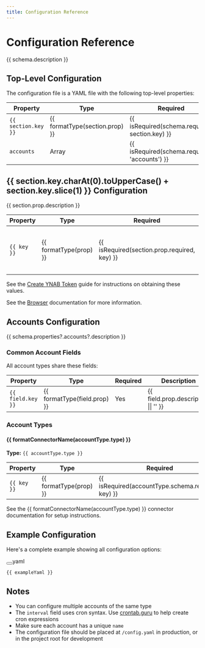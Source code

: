```yaml
---
title: Configuration Reference
---
```


<script setup>
import { data as schema } from './config-reference.data'

// Helper to format property type
const formatType = (prop) => {
  if (prop.type === 'string' && prop.format === 'email') return 'Email'
  if (prop.type === 'string' && prop.const) return `"${prop.const}"`
  if (prop.type === 'integer') return 'Integer'
  if (prop.type === 'string') return 'String'
  if (prop.type === 'object') return 'Object'
  if (prop.type === 'array') return 'Array'
  return prop.type || 'Unknown'
}

// Check if a property is required
const isRequired = (parentRequired, key) => {
  return parentRequired?.includes(key) ? 'Yes' : 'No'
}

// Get account types from schema
const getAccountTypes = () => {
  const accountsProperty = schema.properties?.accounts
  if (!accountsProperty?.items?.anyOf) return []

  return accountsProperty.items.anyOf.map(typeSchema => {
    const typeValue = typeSchema.properties?.type?.const
    return {
      type: typeValue,
      schema: typeSchema
    }
  })
}

const accountTypes = getAccountTypes()

// Helper to format connector type name (e.g., "uk_student_loan" -> "Uk Student Loan")
const formatConnectorName = (type) => {
  return type.split('_').map(w => w.charAt(0).toUpperCase() + w.slice(1)).join(' ')
}

// Helper to format connector slug (e.g., "uk_student_loan" -> "uk-student-loan")
const formatConnectorSlug = (type) => {
  return type.replace(/_/g, '-')
}

// Get top-level properties (excluding 'accounts' which we handle separately)
const getTopLevelSections = () => {
  const props = schema.properties || {}
  return Object.entries(props)
    .filter(([key]) => key !== 'accounts')
    .map(([key, prop]) => ({ key, prop }))
}

const topLevelSections = getTopLevelSections()

// Get common account fields (fields that appear in all account types)
const getCommonAccountFields = () => {
  if (accountTypes.length === 0) return []

  const firstType = accountTypes[0].schema.properties
  const commonFields = []

  for (const [key, prop] of Object.entries(firstType)) {
    // Check if this field exists in all account types
    const isCommon = accountTypes.every(at => at.schema.properties[key])
    if (isCommon) {
      commonFields.push({ key, prop })
    }
  }

  return commonFields
}

const commonAccountFields = getCommonAccountFields()

// Generate example value from schema property
const generateExampleValue = (key, prop) => {
  if (prop.const) return `"${prop.const}"`
  if (prop.default !== undefined) return prop.default

  if (prop.type === 'string') {
    if (prop.format === 'email') return '"your@email.com"'
    if (key.toLowerCase().includes('token')) return '"your-token"'
    if (key.toLowerCase().includes('key')) return `"your-${key.replace(/([A-Z])/g, '-$1').toLowerCase()}"`
    if (key.toLowerCase().includes('id')) return `"your-${key.replace(/([A-Z])/g, '-$1').toLowerCase()}"`
    if (key.toLowerCase().includes('password')) return '"your-password"'
    if (key.toLowerCase().includes('endpoint')) return '"wss://chrome.browserless.io?token=YOUR_TOKEN"'
    if (key === 'interval') return '"0 2 * * *"'
    if (key === 'name') return '"My Account"'
    if (key.toLowerCase().includes('username')) return '"your-username"'
    if (key.toLowerCase().includes('answer')) return '"your-answer"'
    if (key.toLowerCase().includes('number')) return '"your-number"'
    return `"your-${key}"`
  }

  if (prop.type === 'integer' || prop.type === 'number') {
    return prop.default !== undefined ? prop.default : 0
  }

  return '""'
}

// Generate YAML for an object
const generateYamlObject = (properties, required = [], indent = 0) => {
  const indentStr = '  '.repeat(indent)
  const lines = []

  for (const [key, prop] of Object.entries(properties)) {
    const value = generateExampleValue(key, prop)
    const comment = !required?.includes(key) ? '  # Optional' : ''

    if (prop.default !== undefined && !required?.includes(key)) {
      lines.push(`${indentStr}${key}: ${value}${comment}, defaults to ${prop.default}`)
    } else {
      lines.push(`${indentStr}${key}: ${value}${comment}`)
    }
  }

  return lines.join('\n')
}

// Generate example YAML for an account type
const generateAccountExample = (accountType, index) => {
  const lines = []
  const indent = '  '

  // Generate a descriptive name based on the type
  const typeName = formatConnectorName(accountType.type)
  const exampleNames = {
    'trading212': 'My Trading 212',
    'uk_student_loan': 'Student Loan',
    'standard_life_pension': 'My Pension'
  }

  const exampleIntervals = {
    'trading212': '0 * * * *',
    'uk_student_loan': '0 2 * * *',
    'standard_life_pension': '0 3 * * 1'
  }

  const intervalComments = {
    'trading212': '  # Every hour',
    'uk_student_loan': '  # Daily at 2 AM',
    'standard_life_pension': '  # Weekly on Monday at 3 AM'
  }

  lines.push(`${indent}- name: "${exampleNames[accountType.type] || typeName}"`)
  lines.push(`${indent}  type: "${accountType.type}"`)
  lines.push(`${indent}  interval: "${exampleIntervals[accountType.type] || '0 2 * * *'}"${intervalComments[accountType.type] || ''}`)
  lines.push(`${indent}  ynabAccountId: "your-ynab-account-id"`)

  // Add connector-specific fields
  for (const [key, prop] of Object.entries(accountType.schema.properties)) {
    if (!['name', 'type', 'interval', 'ynabAccountId'].includes(key)) {
      const value = generateExampleValue(key, prop)
      lines.push(`${indent}  ${key}: ${value}`)
    }
  }

  return lines.join('\n')
}

// Generate complete example YAML
const generateExampleYaml = () => {
  const lines = []

  // Generate top-level sections (ynab, browser, server)
  for (const section of topLevelSections) {
    lines.push(`${section.key}:`)
    const sectionLines = generateYamlObject(section.prop.properties, section.prop.required, 1)
    lines.push(sectionLines)
    lines.push('')
  }

  // Generate accounts array
  lines.push('accounts:')
  for (let i = 0; i < accountTypes.length; i++) {
    lines.push(generateAccountExample(accountTypes[i], i))
    if (i < accountTypes.length - 1) {
      lines.push('')
    }
  }

  return lines.join('\n')
}

const exampleYaml = generateExampleYaml()
</script>

# Configuration Reference

{{ schema.description }}

## Top-Level Configuration

The configuration file is a YAML file with the following top-level properties:

<table>
<thead>
<tr>
<th>Property</th>
<th>Type</th>
<th>Required</th>
<th>Description</th>
</tr>
</thead>
<tbody>
<tr v-for="section in topLevelSections" :key="section.key">
<td><code>{{ section.key }}</code></td>
<td>{{ formatType(section.prop) }}</td>
<td>{{ isRequired(schema.required, section.key) }}</td>
<td>{{ section.prop.description || '' }}</td>
</tr>
<tr>
<td><code>accounts</code></td>
<td>Array</td>
<td>{{ isRequired(schema.required, 'accounts') }}</td>
<td>{{ schema.properties?.accounts?.description || '' }}</td>
</tr>
</tbody>
</table>

<div v-for="section in topLevelSections" :key="section.key">

## {{ section.key.charAt(0).toUpperCase() + section.key.slice(1) }} Configuration

{{ section.prop.description }}

<table>
<thead>
<tr>
<th>Property</th>
<th>Type</th>
<th>Required</th>
<th v-if="section.prop.default">Default</th>
<th>Description</th>
</tr>
</thead>
<tbody>
<tr v-for="(prop, key) in section.prop.properties" :key="key">
<td><code>{{ key }}</code></td>
<td>{{ formatType(prop) }}</td>
<td>{{ isRequired(section.prop.required, key) }}</td>
<td v-if="section.prop.default">{{ prop.default !== undefined ? prop.default : '-' }}</td>
<td>{{ prop.description || '' }}</td>
</tr>
</tbody>
</table>

<div v-if="section.key === 'ynab'">

See the [Create YNAB Token](/guide/create-ynab-token) guide for instructions on obtaining these values.

</div>

<div v-if="section.key === 'browser'">

See the [Browser](/browser) documentation for more information.

</div>

</div>

## Accounts Configuration

{{ schema.properties?.accounts?.description }}

### Common Account Fields

All account types share these fields:

<table>
<thead>
<tr>
<th>Property</th>
<th>Type</th>
<th>Required</th>
<th>Description</th>
</tr>
</thead>
<tbody>
<tr v-for="field in commonAccountFields" :key="field.key">
<td><code>{{ field.key }}</code></td>
<td>{{ formatType(field.prop) }}</td>
<td>Yes</td>
<td>{{ field.prop.description || '' }}</td>
</tr>
</tbody>
</table>

### Account Types

<div v-for="accountType in accountTypes" :key="accountType.type">

#### {{ formatConnectorName(accountType.type) }}

**Type:** `{{ accountType.type }}`

<table>
<thead>
<tr>
<th>Property</th>
<th>Type</th>
<th>Required</th>
<th>Description</th>
</tr>
</thead>
<tbody>
<tr v-for="(prop, key) in accountType.schema.properties" :key="key" v-if="!commonAccountFields.some(f => f.key === key)">
<td><code>{{ key }}</code></td>
<td>{{ formatType(prop) }}</td>
<td>{{ isRequired(accountType.schema.required, key) }}</td>
<td>{{ prop.description || '' }}</td>
</tr>
</tbody>
</table>

<p>See the <a :href="`/connectors/${formatConnectorSlug(accountType.type)}`">{{ formatConnectorName(accountType.type) }}</a> connector documentation for setup instructions.</p>

</div>

## Example Configuration

Here's a complete example showing all configuration options:

<div class="language-yaml"><button title="Copy Code" class="copy"></button><span class="lang">yaml</span><pre class="shiki-themes github-light github-dark vp-code"><code>{{ exampleYaml }}</code></pre></div>

## Notes

- You can configure multiple accounts of the same type
- The `interval` field uses cron syntax. Use [crontab.guru](https://crontab.guru/) to help create cron expressions
- Make sure each account has a unique `name`
- The configuration file should be placed at `/config.yaml` in production, or in the project root for development
